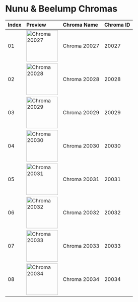 # Nunu & Beelump Chromas

| Index | Preview | Chroma Name | Chroma ID |
|:---|:---|:---|:---|
| 01 | <img src='https://raw.communitydragon.org/latest/plugins/rcp-be-lol-game-data/global/default/v1/champion-chroma-images/20/20027.png' alt='Chroma 20027' width='100'> | Chroma 20027 | 20027 |
| 02 | <img src='https://raw.communitydragon.org/latest/plugins/rcp-be-lol-game-data/global/default/v1/champion-chroma-images/20/20028.png' alt='Chroma 20028' width='100'> | Chroma 20028 | 20028 |
| 03 | <img src='https://raw.communitydragon.org/latest/plugins/rcp-be-lol-game-data/global/default/v1/champion-chroma-images/20/20029.png' alt='Chroma 20029' width='100'> | Chroma 20029 | 20029 |
| 04 | <img src='https://raw.communitydragon.org/latest/plugins/rcp-be-lol-game-data/global/default/v1/champion-chroma-images/20/20030.png' alt='Chroma 20030' width='100'> | Chroma 20030 | 20030 |
| 05 | <img src='https://raw.communitydragon.org/latest/plugins/rcp-be-lol-game-data/global/default/v1/champion-chroma-images/20/20031.png' alt='Chroma 20031' width='100'> | Chroma 20031 | 20031 |
| 06 | <img src='https://raw.communitydragon.org/latest/plugins/rcp-be-lol-game-data/global/default/v1/champion-chroma-images/20/20032.png' alt='Chroma 20032' width='100'> | Chroma 20032 | 20032 |
| 07 | <img src='https://raw.communitydragon.org/latest/plugins/rcp-be-lol-game-data/global/default/v1/champion-chroma-images/20/20033.png' alt='Chroma 20033' width='100'> | Chroma 20033 | 20033 |
| 08 | <img src='https://raw.communitydragon.org/latest/plugins/rcp-be-lol-game-data/global/default/v1/champion-chroma-images/20/20034.png' alt='Chroma 20034' width='100'> | Chroma 20034 | 20034 |
